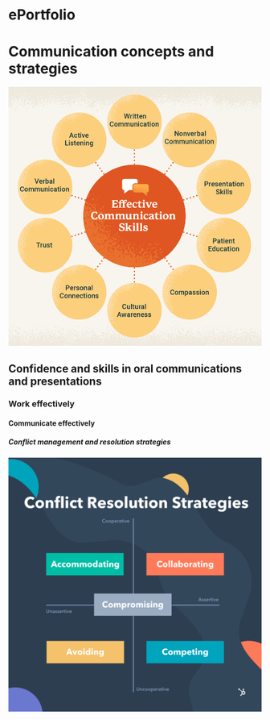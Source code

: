 # ePortfolio
<html>
  <head>
    <title>Week8</title>
  </head>
  <body>
    <h1>Communication concepts and strategies</h1>
      <img src="communication skills.jpg" alt="jvf">
    <h2>Confidence and skills in oral communications and presentations</h2>
    <h3>Work effectively</h3>
    <h4>Communicate effectively</h4>
    <h5>Conflict management and resolution strategies</h5>
    <img src="Resolution Strategies.png" alt="fuwfeb">
  </body>
 </html> 
